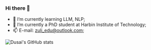 ### Hi there 👋
- 🤔 I’m currently learning LLM, NLP;
- 🔭 I’m currently a PhD student at Harbin Institute of Technology;
- 📫 E-mail: zuli_edu@outlook.com;

![Dusai's GitHub stats](https://github-readme-stats.vercel.app/api?username=zulihit)

<!--
**zulihit/zulihit** is a ✨ _special_ ✨ repository because its `README.md` (this file) appears on your GitHub profile.




